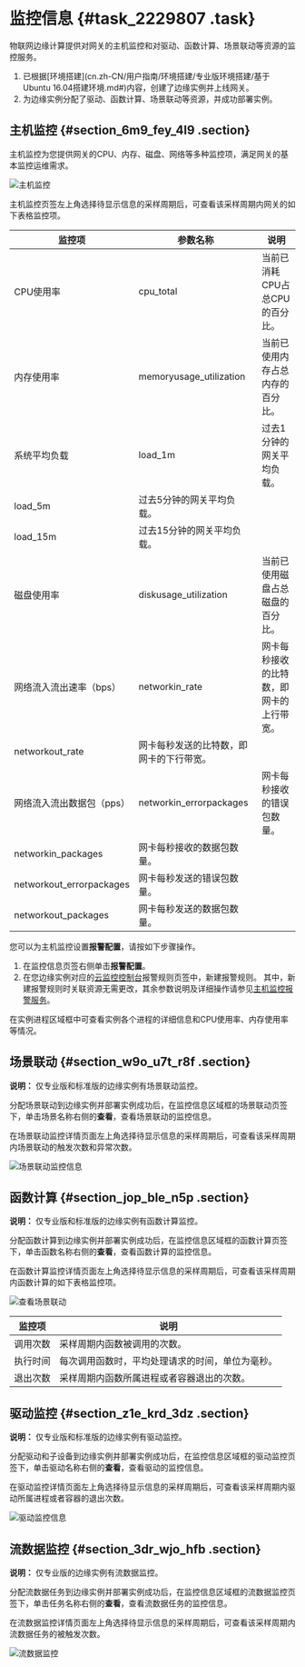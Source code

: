 # 监控信息 {#task_2229807 .task}

物联网边缘计算提供对网关的主机监控和对驱动、函数计算、场景联动等资源的监控服务。

1.  已根据[环境搭建](cn.zh-CN/用户指南/环境搭建/专业版环境搭建/基于Ubuntu 16.04搭建环境.md#)内容，创建了边缘实例并上线网关。
2.  为边缘实例分配了驱动、函数计算、场景联动等资源，并成功部署实例。

## 主机监控 {#section_6m9_fey_4l9 .section}

主机监控为您提供网关的CPU、内存、磁盘、网络等多种监控项，满足网关的基本监控运维需求。

![主机监控](http://static-aliyun-doc.oss-cn-hangzhou.aliyuncs.com/assets/img/1769990/156879913060665_zh-CN.png)

主机监控页签左上角选择待显示信息的采样周期后，可查看该采样周期内网关的如下表格监控项。

|监控项|参数名称|说明|
|---|----|--|
|CPU使用率|cpu\_total|当前已消耗CPU占总CPU的百分比。|
|内存使用率|memoryusage\_utilization|当前已使用内存占总内存的百分比。|
|系统平均负载|load\_1m|过去1分钟的网关平均负载。|
|load\_5m|过去5分钟的网关平均负载。|
|load\_15m|过去15分钟的网关平均负载。|
|磁盘使用率|diskusage\_utilization|当前已使用磁盘占总磁盘的百分比。|
|网络流入流出速率（bps）|networkin\_rate|网卡每秒接收的比特数，即网卡的上行带宽。|
|networkout\_rate|网卡每秒发送的比特数，即网卡的下行带宽。|
|网络流入流出数据包（pps）|networkin\_errorpackages|网卡每秒接收的错误包数量。|
|networkin\_packages|网卡每秒接收的数据包数量。|
|networkout\_errorpackages|网卡每秒发送的错误包数量。|
|networkout\_packages|网卡每秒发送的数据包数量。|

您可以为主机监控设置**报警配置**，请按如下步骤操作。

1.  在监控信息页签右侧单击**报警配置**。
2.  在您边缘实例对应的[云监控控制台](https://cloudmonitor.console.aliyun.com/)报警规则页签中，新建报警规则。 其中，新建报警规则时关联资源无需更改，其余参数说明及详细操作请参见[主机监控报警服务](https://help.aliyun.com/document_detail/48184.html)。

在实例进程区域框中可查看实例各个进程的详细信息和CPU使用率、内存使用率等情况。

## 场景联动 {#section_w9o_u7t_r8f .section}

**说明：** 仅专业版和标准版的边缘实例有场景联动监控。

分配场景联动到边缘实例并部署实例成功后，在监控信息区域框的场景联动页签下，单击场景名称右侧的**查看**，查看场景联动的监控信息。

在场景联动监控详情页面左上角选择待显示信息的采样周期后，可查看该采样周期内场景联动的触发次数和异常次数。

![场景联动监控信息](http://static-aliyun-doc.oss-cn-hangzhou.aliyuncs.com/assets/img/1769990/156879913060843_zh-CN.png)

## 函数计算 {#section_jop_ble_n5p .section}

**说明：** 仅专业版和标准版的边缘实例有函数计算监控。

分配函数计算到边缘实例并部署实例成功后，在监控信息区域框的函数计算页签下，单击函数名称右侧的**查看**，查看函数计算的监控信息。

在函数计算监控详情页面左上角选择待显示信息的采样周期后，可查看该采样周期内函数计算的如下表格监控项。

![查看场景联动](http://static-aliyun-doc.oss-cn-hangzhou.aliyuncs.com/assets/img/1769990/156879913160840_zh-CN.png)

|监控项|说明|
|---|--|
|调用次数|采样周期内函数被调用的次数。|
|执行时间|每次调用函数时，平均处理请求的时间，单位为毫秒。|
|退出次数|采样周期内函数所属进程或者容器退出的次数。|

## 驱动监控 {#section_z1e_krd_3dz .section}

**说明：** 仅专业版和标准版的边缘实例有驱动监控。

分配驱动和子设备到边缘实例并部署实例成功后，在监控信息区域框的驱动监控页签下，单击驱动名称右侧的**查看**，查看驱动的监控信息。

在驱动监控详情页面左上角选择待显示信息的采样周期后，可查看该采样周期内驱动所属进程或者容器的退出次数。

![驱动监控信息](http://static-aliyun-doc.oss-cn-hangzhou.aliyuncs.com/assets/img/1769990/156879913160856_zh-CN.png)

## 流数据监控 {#section_3dr_wjo_hfb .section}

**说明：** 仅专业版的边缘实例有流数据监控。

分配流数据任务到边缘实例并部署实例成功后，在监控信息区域框的流数据监控页签下，单击任务名称右侧的**查看**，查看流数据任务的监控信息。

在流数据监控详情页面左上角选择待显示信息的采样周期后，可查看该采样周期内流数据任务的被触发次数。

![流数据监控](http://static-aliyun-doc.oss-cn-hangzhou.aliyuncs.com/assets/img/1769990/156879913160909_zh-CN.png)

